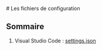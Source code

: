 # Les fichiers de configuration

## Sommaire

1. Visual Studio Code : [settings.json](../configs/vscode/settings.json)
